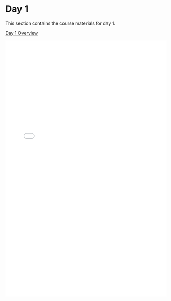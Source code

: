 Day 1
=======================
This section contains the course materials for day 1.

[Day 1 Overview](../daily/Day-01/CourseOverview_example_application_v_upload.pdf)

<iframe src="../daily/Day-01/CourseOverview_example_application_v_upload.pdf" width="100%" height="800" style="border:0;"></iframe>